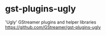 # gst-plugins-ugly
'Ugly' GStreamer plugins and helper libraries https://github.com/GStreamer/gst-plugins-ugly
